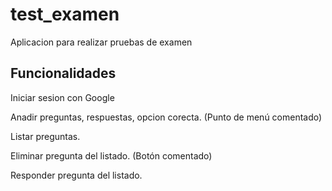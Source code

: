 # test_examen

Aplicacion para realizar pruebas de examen

## Funcionalidades

Iniciar sesion con Google

Anadir preguntas, respuestas, opcion corecta. (Punto de menú comentado)

Listar preguntas.

Eliminar pregunta del listado. (Botón comentado)

Responder pregunta del listado.
